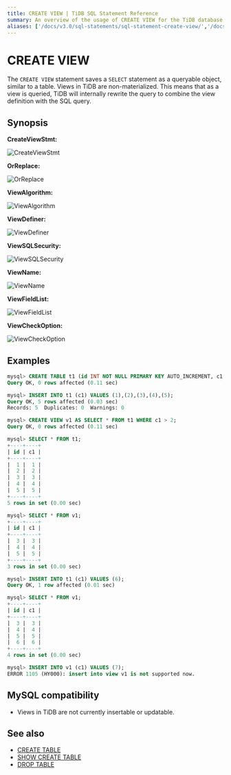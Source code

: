 ```yaml
---
title: CREATE VIEW | TiDB SQL Statement Reference
summary: An overview of the usage of CREATE VIEW for the TiDB database.
aliases: ['/docs/v3.0/sql-statements/sql-statement-create-view/','/docs/v3.0/reference/sql/statements/create-view/']
---
```


# CREATE VIEW

The `CREATE VIEW` statement saves a `SELECT` statement as a queryable object, similar to a table. Views in TiDB are non-materialized. This means that as a view is queried, TiDB will internally rewrite the query to combine the view definition with the SQL query.

## Synopsis

**CreateViewStmt:**

![CreateViewStmt](https://download.pingcap.com/images/docs/sqlgram/CreateViewStmt.png)

**OrReplace:**

![OrReplace](https://download.pingcap.com/images/docs/sqlgram/OrReplace.png)

**ViewAlgorithm:**

![ViewAlgorithm](https://download.pingcap.com/images/docs/sqlgram/ViewAlgorithm.png)

**ViewDefiner:**

![ViewDefiner](https://download.pingcap.com/images/docs/sqlgram/ViewDefiner.png)

**ViewSQLSecurity:**

![ViewSQLSecurity](https://download.pingcap.com/images/docs/sqlgram/ViewSQLSecurity.png)

**ViewName:**

![ViewName](https://download.pingcap.com/images/docs/sqlgram/ViewName.png)

**ViewFieldList:**

![ViewFieldList](https://download.pingcap.com/images/docs/sqlgram/ViewFieldList.png)

**ViewCheckOption:**

![ViewCheckOption](https://download.pingcap.com/images/docs/sqlgram/ViewCheckOption.png)

## Examples

```sql
mysql> CREATE TABLE t1 (id INT NOT NULL PRIMARY KEY AUTO_INCREMENT, c1 INT NOT NULL);
Query OK, 0 rows affected (0.11 sec)

mysql> INSERT INTO t1 (c1) VALUES (1),(2),(3),(4),(5);
Query OK, 5 rows affected (0.03 sec)
Records: 5  Duplicates: 0  Warnings: 0

mysql> CREATE VIEW v1 AS SELECT * FROM t1 WHERE c1 > 2;
Query OK, 0 rows affected (0.11 sec)

mysql> SELECT * FROM t1;
+----+----+
| id | c1 |
+----+----+
|  1 |  1 |
|  2 |  2 |
|  3 |  3 |
|  4 |  4 |
|  5 |  5 |
+----+----+
5 rows in set (0.00 sec)

mysql> SELECT * FROM v1;
+----+----+
| id | c1 |
+----+----+
|  3 |  3 |
|  4 |  4 |
|  5 |  5 |
+----+----+
3 rows in set (0.00 sec)

mysql> INSERT INTO t1 (c1) VALUES (6);
Query OK, 1 row affected (0.01 sec)

mysql> SELECT * FROM v1;
+----+----+
| id | c1 |
+----+----+
|  3 |  3 |
|  4 |  4 |
|  5 |  5 |
|  6 |  6 |
+----+----+
4 rows in set (0.00 sec)

mysql> INSERT INTO v1 (c1) VALUES (7);
ERROR 1105 (HY000): insert into view v1 is not supported now.
```

## MySQL compatibility

* Views in TiDB are not currently insertable or updatable.

## See also

* [CREATE TABLE](/sql-statements/sql-statement-create-table.md)
* [SHOW CREATE TABLE](/sql-statements/sql-statement-show-create-table.md)
* [DROP TABLE](/sql-statements/sql-statement-drop-table.md)
